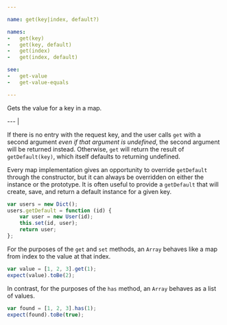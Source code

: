 ```yaml
---

name: get(key|index, default?)

names:
-   get(key)
-   get(key, default)
-   get(index)
-   get(index, default)

see:
-   get-value
-   get-value-equals

---
```


Gets the value for a key in a map.

--- |

If there is no entry with the request key, and the user calls `get` with a
second argument *even if that argument is undefined*, the second argument will
be returned instead.
Otherwise, `get` will return the result of `getDefault(key)`, which itself
defaults to returning undefined.

Every map implementation gives an opportunity to override `getDefault` through
the constructor, but it can always be overridden on either the instance or the
prototype.
It is often useful to provide a `getDefault` that will create, save, and return
a default instance for a given key.

```js
var users = new Dict();
users.getDefault = function (id) {
    var user = new User(id);
    this.set(id, user);
    return user;
};
```

For the purposes of the `get` and `set` methods, an `Array` behaves like a map
from index to the value at that index.

```js
var value = [1, 2, 3].get(1);
expect(value).toBe(2);
```

In contrast, for the purposes of the `has` method, an `Array` behaves as a list
of values.

```js
var found = [1, 2, 3].has(1);
expect(found).toBe(true);
```

